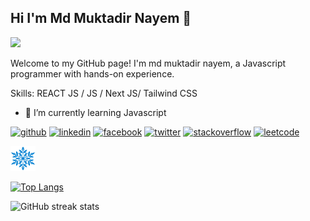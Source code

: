 ## Hi I'm Md Muktadir Nayem 👋


![](https://github.com/Muktadirnayem66/Muktadirnayem66/assets/76747765/d97be189-98b5-4f7c-b5ad-f19b208671b5)

Welcome to my GitHub page!
I'm md muktadir nayem, a Javascript programmer with hands-on experience.

Skills:  REACT JS / JS / Next JS/ Tailwind CSS

- 🌱 I’m currently learning Javascript 


[<img src='https://cdn.jsdelivr.net/npm/simple-icons@3.0.1/icons/github.svg' alt='github' height='40'>](https://github.com/Muktadirnayem66)  [<img src='https://cdn.jsdelivr.net/npm/simple-icons@3.0.1/icons/linkedin.svg' alt='linkedin' height='40'>](https://www.linkedin.com/in/md-muktadir-nayem-866388201/)  [<img src='https://cdn.jsdelivr.net/npm/simple-icons@3.0.1/icons/facebook.svg' alt='facebook' height='40'>](https://www.facebook.com/mdmuktadir.nayeem)  [<img src='https://cdn.jsdelivr.net/npm/simple-icons@3.0.1/icons/twitter.svg' alt='twitter' height='40'>](https://twitter.com/muktadir_nayem)  [<img src='https://cdn.jsdelivr.net/npm/simple-icons@3.0.1/icons/stackoverflow.svg' alt='stackoverflow' height='40'>](https://stackoverflow.com/users/20615481/nayem37)  [<img src='https://cdn.jsdelivr.net/npm/simple-icons@3.0.1/icons/leetcode.svg' alt='leetcode' height='40'>](https://leetcode.com/u/Muktadir437/)   

<a href='https://archiveprogram.github.com/'><img src='https://raw.githubusercontent.com/acervenky/animated-github-badges/master/assets/acbadge.gif' width='40' height='40'></a> 

[![Top Langs](https://github-readme-stats.vercel.app/api/top-langs/?username=Muktadirnayem66)](https://github.com/anuraghazra/github-readme-stats)

![GitHub streak stats](https://streak-stats.demolab.com/?user=Muktadirnayem66)  

